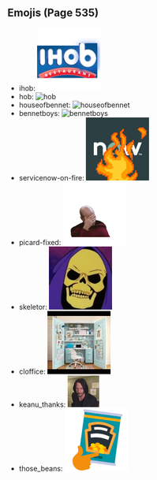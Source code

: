 
## Emojis (Page 535)

* ihob: ![ihob](output/ihob.png)
* hob: ![hob](output/hob)
* houseofbennet: ![houseofbennet](output/houseofbennet)
* bennetboys: ![bennetboys](output/bennetboys)
* servicenow-on-fire: ![servicenow-on-fire](output/servicenow-on-fire.gif)
* picard-fixed: ![picard-fixed](output/picard-fixed.gif)
* skeletor: ![skeletor](output/skeletor.jpg)
* cloffice: ![cloffice](output/cloffice.jpg)
* keanu_thanks: ![keanu_thanks](output/keanu_thanks.gif)
* those_beans: ![those_beans](output/those_beans.png)
